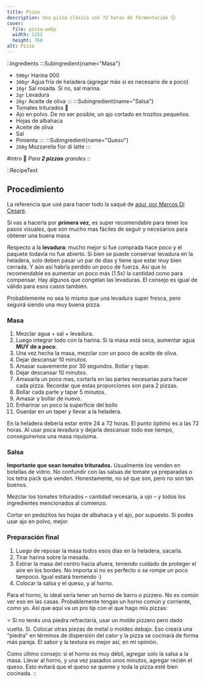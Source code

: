 ```yaml
---
title: Pizza
description: Una pizza clásica con 72 horas de fermentación ⏲️
cover:
  file: pizza.webp
  width: 1152
  height: 768
alt: Pizza
---
```


::Ingredients
:::Subingredient{name="Masa"}
- `500gr` Harina 000
- `300gr` Agua fría de heladera (agregar más si es necesario de a poco)
- `10gr` Sal rosada. Si no, sal marina.
- `2gr` Levadura
- `20gr` Aceite de oliva
:::
:::Subingredient{name="Salsa"}
- Tomates triturados 🍅
- Ajo en polvo. De no ser posible, un ajo cortado en trozitos pequeños.
- Hojas de albahaca
- Aceite de oliva
- Sal
- Pimienta
:::
:::Subingredient{name="Queso"}
- `260g` Mozzarella fior di latte
:::

#intro
🍕 *Para **2 pizzas** grandes*
::

::RecipeText
## Procedimiento

La referencia que usé para hacer todo la saqué de [aquí, por Marcos Di Cesare](https://www.youtube.com/watch?v=gQ0l1hT8BnQ).

Si vas a hacerla por **primera vez**, es super recomendable para tener los pasos visuales, que son mucho mas fáciles de seguir y necesarios para obtener una buena masa.

Respecto a la **levadura**: mucho mejor si fue comprada hace poco y el paquete todavía no fue abierto. Si bien se puede conservar levadura en la heladera, solo deben pasar un par de días y tiene que estar muy bien cerrada. Y aún así habría perdido un poco de fuerza. Así que lo recomendable es aumentar un poco más (1.5x) la cantidad como para compensar. Hay algunos que congelan las levaduras. El consejo es igual de válido para esos casos también.

Probablemente no sea lo mismo que una levadura super fresca, pero seguirá siendo una muy buena pizza.

### Masa

1. Mezclar agua + sal + levadura.
2. Luego integrar todo con la harina. Si la masa está seca, aumentar agua **MUY de a poco**.
3. Una vez hecha la masa, mezclar con un poco de aceite de oliva.
4. Dejar descansar 10 minutos.
5. Amasar suavemente por 30 segundos. Bollar y tapar.
6. Dejar descansar 10 minutos.
7. Amasarla un poco mas, cortarla en las partes necesarias para hacer cada pizza. Recordar que estas proporciones son para 2 pizzas.
8. Bollar cada parte y tapar 5 minutos.
9. Amasar y bollar de nuevo.
10. Enharinar un poco la superficie del bollo
11. Guardar en un taper y llevar a la heladera.

En la heladera debería estar entre 24 a 72 horas. El punto óptimo es a las 72 horas. Al usar poca levadura y dejarla descansar todo ese tiempo, conseguiremos una masa riquísima.

### Salsa

**Importante que sean tomates triturados.** Usualmente los venden en botellas de vidrio. No confundir con las salsas de tomate ya preparadas o los tetra pack que venden. Honestamente, no sé que son, pero no son tan buenos.

Mezclar los tomates triturados – cantidad necesaria, a ojo – y todos los ingredientes mencionados al comienzo.

Cortar en pedazitos las hojas de albahaca y el ajo, por supuesto. Si podes usar ajo en polvo, mejor.


### Preparación final

1. Luego de reposar la masa todos esos días en la heladera, sacarla.
2. Tirar harina sobre la mesada.
3. Estirar la masa del centro hacia afuera, teniendo cuidado de proteger el aire en los bordes. No importa si no es perfecto o se rompe un poco tampoco. Igual estará tremendo :)
4. Colocar la salsa y el queso, y al horno.

Para el horno, lo ideal sería tener un horno de barro o pizzero. No es común ver eso en las casas. Probablemente tengas un horno común y corriente, como yo. Así que aquí va un pro tip con el que hago mis pizzas:

⭐ Si no tenés una piedra refractaria, usar un molde pizzero pero dado vuelta. Si. Colocar otras piezas de metal o moldes debajo. Eso creará una "piedra" en términos de dispersión del calor y la pizza se cocinará de forma más pareja. El sabor y la textura es mejor así, en mi opinión.

Como último consejo: si el horno es muy débil, agregar solo la salsa a la masa. Llevar al horno, y una vez pasados unos minutos, agregar recién el queso. Esto evitará que el queso se queme y toda la pizza esté bien cocinada.
::